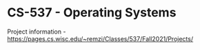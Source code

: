 # CS-537 - Operating Systems


Project information - https://pages.cs.wisc.edu/~remzi/Classes/537/Fall2021/Projects/
